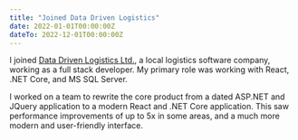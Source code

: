 ```yaml
---
title: "Joined Data Driven Logistics"
date: 2022-01-01T00:00:00Z
dateTo: 2022-12-01T00:00:00Z
---
```


I joined [Data Driven Logistics Ltd.](https://www.datadrivenlogistics.com/), a local logistics software company, working as a full stack developer.
My primary role was working with React, .NET Core, and MS SQL Server.

I worked on a team to rewrite the core product from a dated ASP.NET and JQuery application to a modern React and .NET Core application.
This saw performance improvements of up to 5x in some areas, and a much more modern and user-friendly interface.
